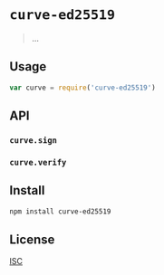 # `curve-ed25519`

> ...

## Usage

```js
var curve = require('curve-ed25519')

```

## API

### `curve.sign`

### `curve.verify`

## Install

```sh
npm install curve-ed25519
```

## License

[ISC](LICENSE.md)
